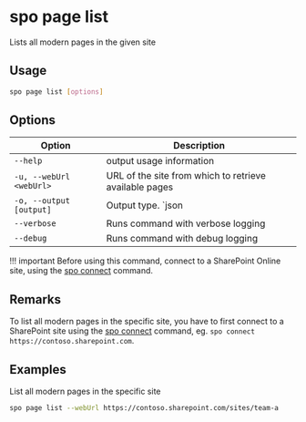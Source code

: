 # spo page list

Lists all modern pages in the given site

## Usage

```sh
spo page list [options]
```

## Options

Option|Description
------|-----------
`--help`|output usage information
`-u, --webUrl <webUrl>`|URL of the site from which to retrieve available pages
`-o, --output [output]`|Output type. `json|text`. Default `text`
`--verbose`|Runs command with verbose logging
`--debug`|Runs command with debug logging

!!! important
    Before using this command, connect to a SharePoint Online site, using the [spo connect](../connect.md) command.

## Remarks

To list all modern pages in the specific site, you have to first connect to a SharePoint site using the [spo connect](../connect.md) command, eg. `spo connect https://contoso.sharepoint.com`.

## Examples

List all modern pages in the specific site

```sh
spo page list --webUrl https://contoso.sharepoint.com/sites/team-a
```